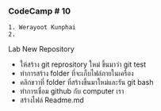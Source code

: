 ### CodeCamp # 10
    1. Werayoot Kunphai
    2. 

Lab New Repository

- ให้สร้าง git reprository ใหม่ ขึ้นมาว่า git test
- ทำการสร้าง folder ที่จะเก็บไฟล์ภายในเครื่อง
- คลิกขวาที่ folder ที่สร้างขึ้นมาใหม่และรัน git bash
- ทำการเชื่อม github กับ computer เรา
- สร้างไฟล์ Readme.md